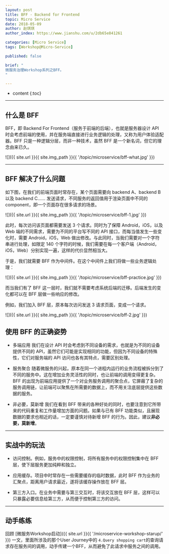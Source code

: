 ```yaml
---
layout: post
title: BFF - Backend for Frontend
topic: Micro Service
date: 2018-05-09
author: 赵琪琪
author_index: https://www.jianshu.com/u/2db65e841261

categories: [Micro Service]
tags: [Workshop@Micro-Service]

published: false

brief: "
微服务治理Workshop系列之BFF。
"

---
```


* content
{:toc}

---

## 什么是 BFF

BFF，即 Backend For Frontend（服务于前端的后端），也就是服务器设计 API 时会考虑前端的使用，并在服务端直接进行业务逻辑的处理，又称为用户体验适配器。BFF 只是一种逻辑分层，而非一种技术，虽然 BFF 是一个新名词，但它的理念由来已久。

![]({{ site.url }}{{ site.img_path }}{{ '/topic/microservice/bff-what.jpg' }})

---

## BFF 解决了什么问题

如下图，在我们的前端页面时常存在，某个页面需要向 backend A、backend B 以及 backend C...... 发送请求，不同服务的返回值用于渲染页面中不同的 component，即一个页面存在很多请求的场景。

![]({{ site.url }}{{ site.img_path }}{{ '/topic/microservice/bff-1.jpg' }})


此时，每次访问该页面都需要发送 3 个请求。同时为了保障 Android，iOS，以及 Web 端的不同需求，需要为不同的平台写不同的 API 接口，而每当值发生一些变化时，需要 Android，iOS，Web 做出修改。与此同时，当我们需要对一个字符串进行处理，如限定 140 个字符的时候，我们需要在每一个客户端（Android，iOS，Web）分别实现一遍，这样的代价显然相当大。

于是，我们就需要 BFF 作为中间件。在这个中间件上我们将做一些业务逻辑处理：

![]({{ site.url }}{{ site.img_path }}{{ '/topic/microservice/bff-practice.jpg' }})

而当我们有了 BFF 这一层时，我们就不需要考虑系统后端的迁移。后端发生的变化都可以在 BFF 层做一些响应的修改。

例如，我们加入 BFF 层，原本每次访问发送 3 请求页面，变成一个请求。

![]({{ site.url }}{{ site.img_path }}{{ '/topic/microservice/bff-2.jpg' }})

## 使用 BFF 的正确姿势

- 多端应用
  我们在设计 API 时会考虑到不同设备的需求，也就是为不同的设备提供不同的 API，虽然它们可能是实现相同的功能，但因为不同设备的特殊性，它们对服务端的 API 访问也各有其特点，需要区别处理。

- 服务聚合
  随着微服务的兴起，原本在同一个进程内运行的业务流程被拆分到了不同的服务中。这在增加业务灵活性的同时，也让前端的调用变得更复杂。BFF 的出现为前端应用提供了一个对业务服务调用的聚合点，它屏蔽了复杂的服务调用链，让前端可以聚焦在所需要的数据上，而不用关注底层提供这些数据的服务。

- 非必要，莫新增
  我们在看到 BFF 带来的各种好处的同时，也要注意到它所带来的代码重复和工作量增加方面的问题。如果与已有 BFF 功能类似，且展现数据的要求也相近的话，一定要谨慎对待新增 BFF 的行为。因此，建议**非必要，莫新增**。

---

## 实战中的玩法

- 访问控制。例如，服务中的权限控制，将所有服务中的权限控制集中在 BFF 层，使下层服务更加纯粹和独立。

- 应用缓存。项目中时常存在一些需要缓存的临时数据，此时 BFF 作为业务的汇聚点，距离用户请求最近，遂将该缓存操作放在 BFF 层。

- 第三方入口。在业务中需要与第三交互时，将该交互放在 BFF 层，这样可以只暴露必要信息给第三方，从而便于控制第三方的访问。

---

## 动手练练
回顾 [微服务Workshop启动]({{ site.url }}{{ '/microservice-workshop-starup/' }}) 一文，里面所涉及的那个User Journey中的 `4.Query shopping cart`的查询请求存在服务间的调用，动手传建一个BFF，从而避免了此请求中服务之间的调用。

